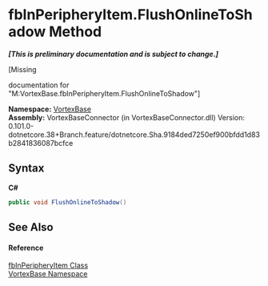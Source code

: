 # fbInPeripheryItem.FlushOnlineToShadow Method 
 _**\[This is preliminary documentation and is subject to change.\]**_

\[Missing <summary> documentation for "M:VortexBase.fbInPeripheryItem.FlushOnlineToShadow"\]

**Namespace:**&nbsp;<a href="N_VortexBase.md">VortexBase</a><br />**Assembly:**&nbsp;VortexBaseConnector (in VortexBaseConnector.dll) Version: 0.101.0-dotnetcore.38+Branch.feature/dotnetcore.Sha.9184ded7250ef900bfdd1d83b2841836087bcfce

## Syntax

**C#**<br />
``` C#
public void FlushOnlineToShadow()
```


## See Also


#### Reference
<a href="T_VortexBase_fbInPeripheryItem.md">fbInPeripheryItem Class</a><br /><a href="N_VortexBase.md">VortexBase Namespace</a><br />